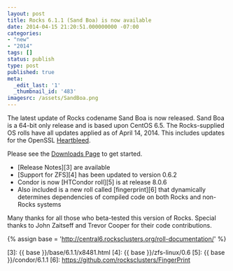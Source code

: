 ```yaml
---
layout: post
title: Rocks 6.1.1 (Sand Boa) is now available
date: 2014-04-15 21:20:51.000000000 -07:00
categories:
- "new" 
- "2014" 
tags: []
status: publish
type: post
published: true
meta:
  _edit_last: '1'
  _thumbnail_id: '483'
imagesrc: /assets/SandBoa.png
---
```


The latest update of Rocks codename  Sand Boa is now released. Sand Boa is a 64-bit only
release and is based upon CentOS 6.5. The Rocks-supplied OS rolls have all updates 
applied as of April 14, 2014. This includes updates for the OpenSSL [Heartbleed][1].

Please see the [Downloads Page][2] to get started.

* [Release Notes][3] are available
* [Support for ZFS][4] has been updated to version 0.6.2
* Condor is now [HTCondor roll][5] is at release 8.0.6
* Also included is a new roll called [fingerprint][6] that dynamically
  determines dependencies of compiled code on both Rocks and non-Rocks systems

Many thanks for all those who beta-tested this version of Rocks. 
Special thanks to John Zaitseff and Trevor Cooper for their code contributions.

{% assign base = 'http://central6.rocksclusters.org/roll-documentation/' %}
            
[1]: http://www.heartbleed.com
[2]: /downloads.html
[3]: {{ base }}/base/6.1.1/x8481.html
[4]: {{ base }}/zfs-linux/0.6
[5]: {{ base }}/condor/6.1.1
[6]: https://github.com/rocksclusters/FingerPrint
